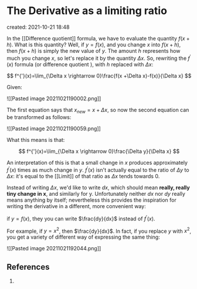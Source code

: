 # The Derivative as a limiting ratio
created: 2021-10-21 18:48

In the [[Difference quotient]] formula, we have to evaluate the quantity $f(x+h)$. What is this quantity? Well, if $y=f(x)$, and you change $x$ into $f(x+h)$, then $f(x+h)$ is simply the new value of $y$. The amount $h$ represents how much you change $x$, so let's replace it by the quantity $\Delta x$. So, rewriting the $f^{'}(x)$ formula (or difference quotient ), with $h$ replaced with $\Delta x$:

$$
f^{'}(x)=\lim_{\Delta x \rightarrow 0}\frac{f(x +\Delta x)-f(x)}{\Delta x}
$$

Given:

![[Pasted image 20211021190002.png]]

The first equation says that $x_{new}=x+\Delta x$, so now the second equation can be transformed as follows:

![[Pasted image 20211021190059.png]]


What this means is that:

$$
f^{'}(x)=\lim_{\Delta x \rightarrow 0}\frac{\Delta y}{\Delta x}
$$

An interpretation of this is that a small change in $x$ produces approximately $f^{'}(x)$ times as much change in $y$. $f^{'}(x)$ isn't actually equal to the ratio of $\Delta y$ to $\Delta x$: it's equal to the [[Limit]] of that ratio as $\Delta x$ tends towards 0. 

Instead of writing $\Delta x$, we'd like to write $dx$, which should mean **really, really tiny change in x**, and similarly for y. Unfortunately neither $dx$ nor $dy$ really means anything by itself; nevertheless this provides the inspiration for writing the derivative in a different, more convenient way:

if $y=f(x)$, they you can write $\frac{dy}{dx}$ instead of $f^{'}(x)$.

For example, if $y=x^2$, then $\frac{dy}{dx}$. In fact, if you replace $y$ with $x^2$, you get a variety of different way of expressing the same thing:

![[Pasted image 20211021192044.png]]

## References
1. 